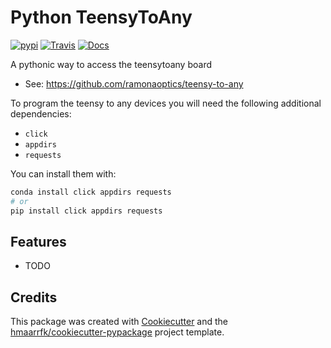 # Python TeensyToAny


[![pypi](https://img.shields.io/pypi/v/teensytoany.svg)](https://pypi.python.org/pypi/teensytoany)
[![Travis](https://travis-ci.com/ramonaoptics/python-teensytoany.svg?branch=master)](https://travis-ci.com/ramonaoptics/python-teensytoany)
[![Docs](https://readthedocs.org/projects/python-teensytoany/badge/?version=latest)](https://python-teensytoany.readthedocs.io/en/latest/?badge=latest)

A pythonic way to access the teensytoany board

* See: https://github.com/ramonaoptics/teensy-to-any

To program the teensy to any devices you will need the following additional dependencies:

* `click`
* `appdirs`
* `requests`

You can install them with:

```bash
conda install click appdirs requests
# or
pip install click appdirs requests
```

Features
--------

* TODO

Credits
-------

This package was created with [Cookiecutter](https://github.com/audreyr/cookiecutter)
and the
[hmaarrfk/cookiecutter-pypackage](https://github.com/hmaarrfk/cookiecutter-pypackage)
project template.

